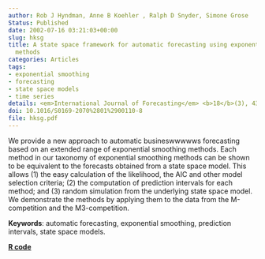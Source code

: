 ```yaml
---
author: Rob J Hyndman, Anne B Koehler , Ralph D Snyder, Simone Grose
Status: Published
date: 2002-07-16 03:21:03+00:00
slug: hksg
title: A state space framework for automatic forecasting using exponential smoothing
  methods
categories: Articles
tags:
- exponential smoothing
- forecasting
- state space models
- time series
details: <em>International Journal of Forecasting</em> <b>18</b>(3), 439-454
doi: 10.1016/S0169-2070%2801%2900110-8
file: hksg.pdf
---
```


We provide a new approach to automatic busineswwwwws forecasting based on an extended range of exponential smoothing methods. Each method in our taxonomy of exponential smoothing methods can be shown to be equivalent to the forecasts obtained from a state space model. This allows (1) the easy calculation of the likelihood, the AIC and other model selection criteria; (2) the computation of prediction intervals for each method; and (3) random simulation from the underlying state space model. We demonstrate the methods by applying them to the data from the M-competition and the M3-competition.

**Keywords**: automatic forecasting, exponential smoothing, prediction intervals, state space models.

**[R code](http://pkg.robjhyndman.com/forecast)**
